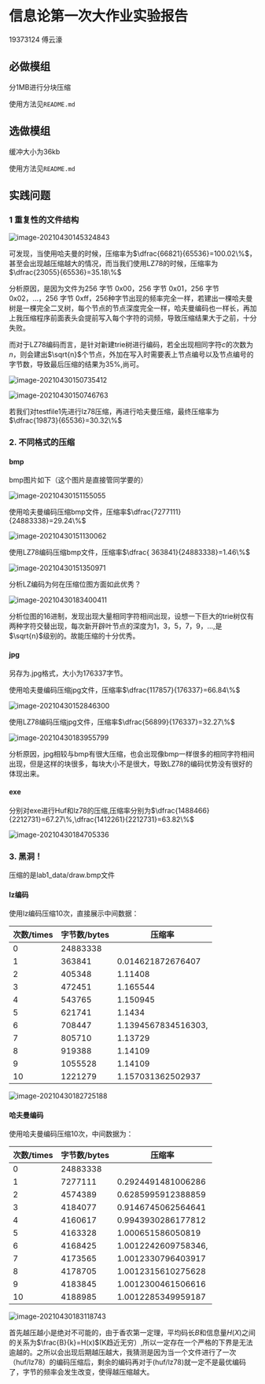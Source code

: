# 信息论第一次大作业实验报告

19373124 傅云濠

## 必做模组

分1MB进行分块压缩

使用方法见`README.md`

## 选做模组		

缓冲大小为36kb

使用方法见`README.md`

## 实践问题

### 1  重复性的文件结构

![image-20210430145324843](C:\Users\FYHSSGSS\AppData\Roaming\Typora\typora-user-images\image-20210430145324843.png)

可发现，当使用哈夫曼的时候，压缩率为$\dfrac{66821}{65536}=100.02\%$，甚至会出现越压缩越大的情况，而当我们使用LZ78的时候，压缩率为$\dfrac{23055}{65536}=35.18\%$

分析原因，是因为文件为256 字节 0x00，256 字节 0x01，256 字节 0x02，...，256 字节 0xff，256种字节出现的频率完全一样，若建出一棵哈夫曼树是一棵完全二叉树，每个节点的节点深度完全一样，哈夫曼编码也一样长，再加上我压缩程序前面表头会提前写入每个字符的词频，导致压缩结果大于之前，十分失败。

而对于LZ78编码而言，是针对新建trie树进行编码，若全出现相同字符$c$的次数为$n$，则会建出$\sqrt{n}$个节点，外加在写入时需要表上节点编号以及节点编号的字节数，导致最后压缩的结果为35%,尚可。

![image-20210430150735412](C:\Users\FYHSSGSS\AppData\Roaming\Typora\typora-user-images\image-20210430150735412.png)

![image-20210430150746763](C:\Users\FYHSSGSS\AppData\Roaming\Typora\typora-user-images\image-20210430150746763.png)

若我们对testfile1先进行lz78压缩，再进行哈夫曼压缩，最终压缩率为$\dfrac{19873}{65536}=30.32\%$

### 2. 不同格式的压缩

#### bmp

bmp图片如下（这个图片是直接管同学要的）

![image-20210430151155055](C:\Users\FYHSSGSS\AppData\Roaming\Typora\typora-user-images\image-20210430151155055.png)

使用哈夫曼编码压缩bmp文件，压缩率$\dfrac{7277111}{24883338}=29.24\%$

![image-20210430151130062](C:\Users\FYHSSGSS\AppData\Roaming\Typora\typora-user-images\image-20210430151130062.png)

使用LZ78编码压缩bmp文件，压缩率$\dfrac{ 363841}{24883338}=1.46\%$

![image-20210430151350971](C:\Users\FYHSSGSS\AppData\Roaming\Typora\typora-user-images\image-20210430151350971.png)

分析LZ编码为何在压缩位图方面如此优秀？

![image-20210430183400411](C:\Users\FYHSSGSS\AppData\Roaming\Typora\typora-user-images\image-20210430183400411.png)

分析位图的16进制，发现出现大量相同字符相间出现，设想一下巨大的trie树仅有两种字符交替出现，每次新开辟叶节点的深度为1，3，5，7，9，...,是$\sqrt{n}$级别的。故能压缩的十分优秀。

#### jpg

另存为.jpg格式，大小为176337字节。

使用哈夫曼编码压缩jpg文件，压缩率$\dfrac{117857}{176337}=66.84\%$

![image-20210430152846300](C:\Users\FYHSSGSS\AppData\Roaming\Typora\typora-user-images\image-20210430152846300.png)

使用LZ78编码压缩jpg文件，压缩率$\dfrac{56899}{176337}=32.27\%$

![image-20210430183955799](C:\Users\FYHSSGSS\AppData\Roaming\Typora\typora-user-images\image-20210430183955799.png)

分析原因，jpg相较与bmp有很大压缩，也会出现像bmp一样很多的相同字符相间出现，但是这样的块很多，每块大小不是很大，导致LZ78的编码优势没有很好的体现出来。

#### exe

分别对exe进行Huf和lz78的压缩,压缩率分别为$\dfrac{1488466}{2212731}=67.27\%,\dfrac{1412261}{2212731}=63.82\%$

![image-20210430184705336](C:\Users\FYHSSGSS\AppData\Roaming\Typora\typora-user-images\image-20210430184705336.png)

### 3. 黑洞！

压缩的是lab1_data/draw.bmp文件

#### lz编码 

使用lz编码压缩10次，直接展示中间数据：

| 次数/times | 字节数/bytes | 压缩率              |
| ---------- | ------------ | ------------------- |
| 0          | 24883338     |                     |
| 1          | 363841       | 0.014621872676407   |
| 2          | 405348       | 1.11408             |
| 3          | 472451       | 1.165544            |
| 4          | 543765       | 1.150945            |
| 5          | 621741       | 1.1434              |
| 6          | 708447       | 1.1394567834516303, |
| 7          | 805710       | 1.13729             |
| 8          | 919388       | 1.14109             |
| 9          | 1055528      | 1.14109             |
| 10         | 1221279      | 1.157031362502937   |

![image-20210430182725188](C:\Users\FYHSSGSS\AppData\Roaming\Typora\typora-user-images\image-20210430182725188.png)

#### 哈夫曼编码

使用哈夫曼编码压缩10次，中间数据为：

| 次数/times | 字节数/bytes | 压缩率              |
| ---------- | ------------ | ------------------- |
| 0          | 24883338     |                     |
| 1          | 7277111      | 0.2924491481006286  |
| 2          | 4574389      | 0.6285995912388859  |
| 3          | 4184077      | 0.9146745062564641  |
| 4          | 4160617      | 0.9943930286177812  |
| 5          | 4163328      | 1.000651586050819   |
| 6          | 4168425      | 1.0012242609758346, |
| 7          | 4173565      | 1.0012330796403917  |
| 8          | 4178705      | 1.0012315610275628  |
| 9          | 4183845      | 1.0012300461506616  |
| 10         | 4188985      | 1.0012285349959187  |

![image-20210430183118743](C:\Users\FYHSSGSS\AppData\Roaming\Typora\typora-user-images\image-20210430183118743.png)

首先越压越小是绝对不可能的，由于香农第一定理，平均码长$B$和信息量$H(X)$之间的关系为$\frac{B}{k}=H(x)$(K趋近无穷）,所以一定存在一个严格的下界是无法逾越的。之所以会出现后期越压越大，我猜测是因为当一个文件进行了一次（huf/lz78）的编码压缩后，剩余的编码再对于(huf/lz78)就一定不是最优编码了，字节的频率会发生改变，使得越压缩越大。